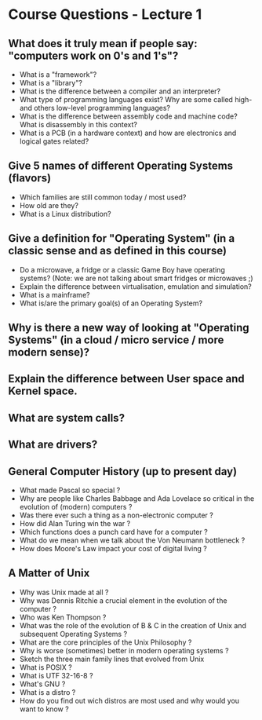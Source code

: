 # Course Questions - Lecture 1

## What does it truly mean if people say: "computers work on 0's and 1's"?

- What is a "framework"?
- What is a "library"?
- What is the difference between a compiler and an interpreter?
- What type of programming languages exist? Why are some called high- and others low-level programming languages?
- What is the difference between assembly code and machine code? What is disassembly in this context?
- What is a PCB (in a hardware context) and how are electronics and logical gates related? 

## Give 5 names of different Operating Systems (flavors)

- Which families are still common today / most used?
- How old are they?
- What is a Linux distribution?

## Give a definition for "Operating System" (in a classic sense and as defined in this course)

- Do a microwave, a fridge or a classic Game Boy have operating systems? (Note: we are not talking about smart fridges or microwaves ;)
- Explain the difference between virtualisation, emulation and simulation?
- What is a mainframe?
- What is/are the primary goal(s) of an Operating System?

## Why is there a new way of looking at "Operating Systems" (in a cloud / micro service / more modern sense)?

## Explain the difference between User space and Kernel space.

## What are system calls?

## What are drivers?

## General Computer History (up to present day)

- What made Pascal so special ?
- Why are people like Charles Babbage and Ada Lovelace so critical in the evolution of (modern) computers ?
- Was there ever such a thing as a non-electronic computer ?
- How did Alan Turing win the war ?
- Which functions does a punch card have for a computer ?
- What do we mean when we talk about the Von Neumann bottleneck ?
- How does Moore's Law impact your cost of digital living ?

## A Matter of Unix

- Why was Unix made at all ?
- Why was Dennis Ritchie a crucial element in the evolution of the computer ?
- Who was Ken Thompson ?
- What was the role of the evolution of B & C in the creation of Unix and subsequent Operating Systems ?
- What are the core principles of the Unix Philosophy ?
- Why is worse (sometimes) better in modern operating systems ?
- Sketch the three main family lines that evolved from Unix
- What is POSIX ?
- What is UTF 32-16-8 ?
- What's GNU ?
- What is a distro ?
- How do you find out wich distros are most used and why would you want to know ?
